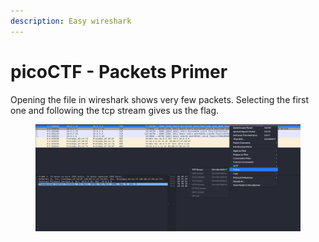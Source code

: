 ```yaml
---
description: Easy wireshark
---
```


# picoCTF - Packets Primer

Opening the file in wireshark shows very few packets. Selecting the first one and following the tcp stream gives us the flag.&#x20;

<figure><img src="../../.gitbook/assets/image (16).png" alt=""><figcaption></figcaption></figure>
